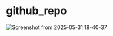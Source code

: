 # github_repo





















![Screenshot from 2025-05-31 18-40-37](https://github.com/user-attachments/assets/b2dadf41-df22-46de-b49b-8321958c4c5b)

